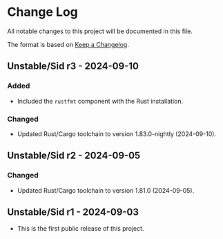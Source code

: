 # Change Log

All notable changes to this project will be documented in this file.

The format is based on [Keep a Changelog](http://keepachangelog.com/).

## Unstable/Sid r3 - 2024-09-10

### Added
- Included the `rustfmt` component with the Rust installation.

### Changed
- Updated Rust/Cargo toolchain to version 1.83.0-nightly (2024-09-10).

## Unstable/Sid r2 - 2024-09-05

### Changed
- Updated Rust/Cargo toolchain to version 1.81.0 (2024-09-05).

## Unstable/Sid r1 - 2024-09-03

- This is the first public release of this project.
